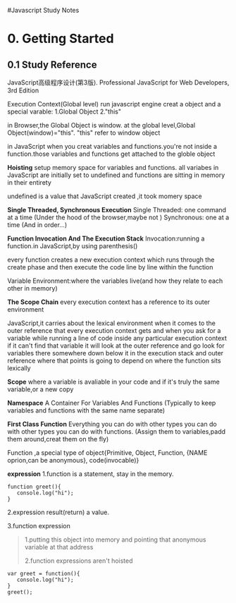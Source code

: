 #Javascript Study Notes



# 0. Getting Started



## 0.1 Study Reference

JavaScript高级程序设计(第3版). Professional JavaScript for Web Developers, 3rd Edition

















Execution Context(Global level)
run javascript engine creat a object and a special varable:
1.Global Object 
2."this"

in Browser,the Global Object is window.
at the global level,Global Object(window)="this".
"this" refer to window object

in JavaScript when you creat variables and functions.you're not inside a function.those variables and functions get attached to the globle object 

**Hoisting**
setup memory space for variables and functions.
all variabes in JavaScript are initially set to undefined and functions are sitting in memory in their entirety


undefined is a value that JavaScript created ,it took momery space


**Single Threaded, Synchronous Execution**
Single Threaded: one command at a time
(Under the hood of the browser,maybe not )
Synchronous: one at a time
(And in order...)

**Function Invocation And The Execution Stack**
Invocation:running a function.in JavaScript,by using parenthesis() 

every function creates a new execution context which runs through the create phase and then execute the code line by line within the function

Variable Environment:where the variables live(and how they relate to each other in memory)

**The Scope Chain**
every execution context has a reference to its outer environment

JavaScript,it carries about the lexical environment when it comes to the outer reference that every execution context gets and when you ask for a variable while running a line of code inside any particular execution context if it can't find that variable it will look at the outer reference and go look for variables there somewhere down below it in the execution stack and outer reference where that points is going to depend on where the function sits lexically


**Scope**
where a variable is avaliable in your code
and if it's truly the same variable,or a new copy

**Namespace**
A Container For Variables And Functions 
(Typically to keep variables and functions with the same name separate)

**First Class Function**
Everything you can do with other types you can do with other types you can do with functions.
(Assign them to variables,padd them around,creat them on the fly)

Function ,a special type of object{Primitive, Object, Function, {NAME oprion,can be anonymous}, code(invocable)}

**expression**
 1.function is a statement, stay in the memory.
 ```
 function greet(){
    console.log("hi");
 }
 ```

 2.expression result(return) a value.

 3.function expression
 >1.putting this object into memory and pointing that anonymous variable at that address
 >
 >2.function expressions aren't hoisted

 ```
 var greet = function(){
    console.log("hi");
 }
 greet();
 ```


